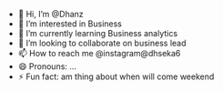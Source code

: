 - 👋 Hi, I’m @Dhanz
- 👀 I’m interested in  Business 
- 🌱 I’m currently learning Business analytics 
- 💞️ I’m looking to collaborate on business lead
- 📫 How to reach me @instagram@dhseka6
- 😄 Pronouns: ...
- ⚡ Fun fact: am thing about when will come weekend 

<!---
Dhseka6/Dhseka6 is a ✨ special ✨ repository because its `README.md` (this file) appears on your GitHub profile.
You can click the Preview link to take a look at your changes.
